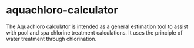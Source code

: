 # aquachloro-calculator
The Aquachloro calculator is intended as a general estimation tool to assist with pool and spa chlorine treatment calculations. It uses the principle of water treatment through chlorination.
